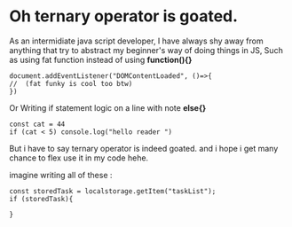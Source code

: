 # Oh ternary operator is goated.

As an intermidiate java script developer, I have always shy away from anything that try to abstract my beginner's way of doing things in JS, Such as using fat function instead of using **function(){}**

```JS
document.addEventListener("DOMContentLoaded", ()=>{
//  (fat funky is cool too btw)
})
```

Or Writing if statement logic on a line with note **else{}**

```JS
const cat = 44
if (cat < 5) console.log("hello reader ")
```

But i have to say ternary operator is indeed goated. and i hope i get many chance to flex use it in my code hehe.

imagine writing all of these :

```JS
const storedTask = localstorage.getItem("taskList");
if (storedTask){

}
```
